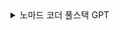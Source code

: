 <details markdown="1">
<summary>노마드 코더 풀스택 GPT</summary>

<a href="https://nomadcoders.co/fullstack-gpt?utm_medium=notification&utm_term=returning_students_231030&utm_content=regular_sales&utm_source=website&utm_campaign=paid_courses)https://nomadcoders.co/fullstack-gpt?utm_medium=notification&utm_term=returning_students_231030&utm_content=regular_sales&utm_source=website&utm_campaign=paid_courses">노마드 코더 풀스택 GPT</a>
</details>
 
